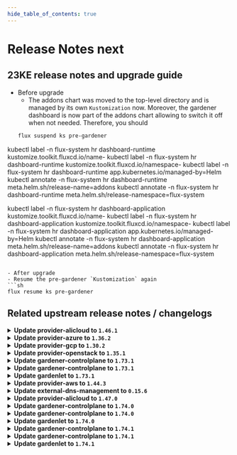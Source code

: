 ```yaml
---
hide_table_of_contents: true
---
```


# Release Notes next

## 23KE release notes and upgrade guide
- Before upgrade
  - The addons chart was moved to the top-level directory and is managed by its own `Kustomization` now. Moreover, the gardener dashboard is now part of the addons chart allowing to switch it off when not needed. Therefore, you should
  ```sh
  flux suspend ks pre-gardener
 kubectl label -n flux-system hr dashboard-runtime kustomize.toolkit.fluxcd.io/name-
 kubectl label -n flux-system hr dashboard-runtime kustomize.toolkit.fluxcd.io/namespace-
 kubectl label -n flux-system hr dashboard-runtime app.kubernetes.io/managed-by=Helm
 kubectl annotate -n flux-system hr dashboard-runtime meta.helm.sh/release-name=addons
 kubectl annotate -n flux-system hr dashboard-runtime meta.helm.sh/release-namespace=flux-system

 kubectl label -n flux-system hr dashboard-application kustomize.toolkit.fluxcd.io/name-
 kubectl label -n flux-system hr dashboard-application kustomize.toolkit.fluxcd.io/namespace-
 kubectl label -n flux-system hr dashboard-application app.kubernetes.io/managed-by=Helm
 kubectl annotate -n flux-system hr dashboard-application meta.helm.sh/release-name=addons
 kubectl annotate -n flux-system hr dashboard-application meta.helm.sh/release-namespace=flux-system
  ```

- After upgrade
  - Resume the pre-gardener `Kustomization` again
  ```sh
  flux resume ks pre-gardener
  ```

## Related upstream release notes / changelogs


<details>
<summary><b>Update provider-alicloud to <code>1.46.1</code></b></summary>

# [machine-controller-manager]
## 🐛 Bug Fixes
* *[USER]* An edge case where outdated DesiredReplicas annotation blocked a rolling update is fixed. ([gardener/machine-controller-manager#822](https://github.com/gardener/machine-controller-manager/pull/822), [@rishabh-11](https://github.com/rishabh-11))
* *[OPERATOR]* An issue causing nil pointer panic on scaleup of the machinedeployment along with trigger of rolling update, is fixed ([gardener/machine-controller-manager#817](https://github.com/gardener/machine-controller-manager/pull/817), [@himanshu-kun](https://github.com/himanshu-kun))
* *[OPERATOR]* Included `UnavailableReplicas` in determining if a machine deployment status update is needed ([gardener/machine-controller-manager#834](https://github.com/gardener/machine-controller-manager/pull/834), [@ialidzhikov](https://github.com/ialidzhikov))

</details>

<details>
<summary><b>Update provider-azure to <code>1.36.2</code></b></summary>

# [machine-controller-manager]
## 🐛 Bug Fixes
* *[OPERATOR]* Included `UnavailableReplicas` in determining if a machine deployment status update is needed ([gardener/machine-controller-manager#834](https://github.com/gardener/machine-controller-manager/pull/834), [@ialidzhikov](https://github.com/ialidzhikov))

</details>

<details>
<summary><b>Update provider-gcp to <code>1.30.2</code></b></summary>

# [gardener-extension-provider-gcp]
## 🏃 Others
* *[OPERATOR]* This extension is now build with golang 1.20.5. ([gardener/gardener-extension-provider-gcp#626](https://github.com/gardener/gardener-extension-provider-gcp/pull/626), [@vpnachev](https://github.com/vpnachev))
# [machine-controller-manager]
## 🐛 Bug Fixes
* *[OPERATOR]* Included `UnavailableReplicas` in determining if a machine deployment status update is needed ([gardener/machine-controller-manager#834](https://github.com/gardener/machine-controller-manager/pull/834), [@ialidzhikov](https://github.com/ialidzhikov))

</details>

<details>
<summary><b>Update provider-openstack to <code>1.35.1</code></b></summary>

# [machine-controller-manager]
## 🐛 Bug Fixes
* *[OPERATOR]* Included `UnavailableReplicas` in determining if a machine deployment status update is needed ([gardener/machine-controller-manager#834](https://github.com/gardener/machine-controller-manager/pull/834), [@ialidzhikov](https://github.com/ialidzhikov))

</details>

<details>
<summary><b>Update gardener-controlplane to <code>1.73.1</code></b></summary>

# [gardener]
## 🐛 Bug Fixes
* *[OPERATOR]* An issue causing deletion of a legacy (wrongly configured) Shoot cluster to be denied because of network ranges overlapping with the default VPN network is now fixed. ([gardener/gardener#8137](https://github.com/gardener/gardener/pull/8137), [@oliver-goetz](https://github.com/oliver-goetz))
* *[OPERATOR]* Missing permissions were added for the Gardenlet service account for `Machine` objects. This fix is relevant if feature gate `MachineControllerManagerDeployment` is enabled in your landscape. ([gardener/gardener#8123](https://github.com/gardener/gardener/pull/8123), [@gardener-ci-robot](https://github.com/gardener-ci-robot))
## 🏃 Others
* *[OPERATOR]* Plutono is now updated to v7.5.22 ([gardener/gardener#8100](https://github.com/gardener/gardener/pull/8100), [@gardener-ci-robot](https://github.com/gardener-ci-robot))
* *[OPERATOR]* Fixed flaky operator behaviour with regards to istio deployment caused by concurrent update of garden object ([gardener/gardener#8105](https://github.com/gardener/gardener/pull/8105), [@gardener-ci-robot](https://github.com/gardener-ci-robot))
* *[OPERATOR]* The `Deploying Shoot namespace in Seed` step was slightly improved. Earlier it failed at some occasions when it tried to read zone information for volumes that have not been created yet. This was a transient error that dissolved in subsequent reconcile runs. ([gardener/gardener#8118](https://github.com/gardener/gardener/pull/8118), [@gardener-ci-robot](https://github.com/gardener-ci-robot))
* *[OPERATOR]* The reconciliation time limit for the controller resource reconciliation, e.g. for `ManagedResource`, has been increased from `1m` to `3m`. ([gardener/gardener#8090](https://github.com/gardener/gardener/pull/8090), [@gardener-ci-robot](https://github.com/gardener-ci-robot))

</details>

<details>
<summary><b>Update gardener-controlplane to <code>1.73.1</code></b></summary>

# [gardener]
## 🐛 Bug Fixes
* *[OPERATOR]* An issue causing deletion of a legacy (wrongly configured) Shoot cluster to be denied because of network ranges overlapping with the default VPN network is now fixed. ([gardener/gardener#8137](https://github.com/gardener/gardener/pull/8137), [@oliver-goetz](https://github.com/oliver-goetz))
* *[OPERATOR]* Missing permissions were added for the Gardenlet service account for `Machine` objects. This fix is relevant if feature gate `MachineControllerManagerDeployment` is enabled in your landscape. ([gardener/gardener#8123](https://github.com/gardener/gardener/pull/8123), [@gardener-ci-robot](https://github.com/gardener-ci-robot))
## 🏃 Others
* *[OPERATOR]* Plutono is now updated to v7.5.22 ([gardener/gardener#8100](https://github.com/gardener/gardener/pull/8100), [@gardener-ci-robot](https://github.com/gardener-ci-robot))
* *[OPERATOR]* Fixed flaky operator behaviour with regards to istio deployment caused by concurrent update of garden object ([gardener/gardener#8105](https://github.com/gardener/gardener/pull/8105), [@gardener-ci-robot](https://github.com/gardener-ci-robot))
* *[OPERATOR]* The `Deploying Shoot namespace in Seed` step was slightly improved. Earlier it failed at some occasions when it tried to read zone information for volumes that have not been created yet. This was a transient error that dissolved in subsequent reconcile runs. ([gardener/gardener#8118](https://github.com/gardener/gardener/pull/8118), [@gardener-ci-robot](https://github.com/gardener-ci-robot))
* *[OPERATOR]* The reconciliation time limit for the controller resource reconciliation, e.g. for `ManagedResource`, has been increased from `1m` to `3m`. ([gardener/gardener#8090](https://github.com/gardener/gardener/pull/8090), [@gardener-ci-robot](https://github.com/gardener-ci-robot))

</details>

<details>
<summary><b>Update gardenlet to <code>1.73.1</code></b></summary>

# [gardener]
## 🐛 Bug Fixes
* *[OPERATOR]* An issue causing deletion of a legacy (wrongly configured) Shoot cluster to be denied because of network ranges overlapping with the default VPN network is now fixed. ([gardener/gardener#8137](https://github.com/gardener/gardener/pull/8137), [@oliver-goetz](https://github.com/oliver-goetz))
* *[OPERATOR]* Missing permissions were added for the Gardenlet service account for `Machine` objects. This fix is relevant if feature gate `MachineControllerManagerDeployment` is enabled in your landscape. ([gardener/gardener#8123](https://github.com/gardener/gardener/pull/8123), [@gardener-ci-robot](https://github.com/gardener-ci-robot))
## 🏃 Others
* *[OPERATOR]* Plutono is now updated to v7.5.22 ([gardener/gardener#8100](https://github.com/gardener/gardener/pull/8100), [@gardener-ci-robot](https://github.com/gardener-ci-robot))
* *[OPERATOR]* Fixed flaky operator behaviour with regards to istio deployment caused by concurrent update of garden object ([gardener/gardener#8105](https://github.com/gardener/gardener/pull/8105), [@gardener-ci-robot](https://github.com/gardener-ci-robot))
* *[OPERATOR]* The `Deploying Shoot namespace in Seed` step was slightly improved. Earlier it failed at some occasions when it tried to read zone information for volumes that have not been created yet. This was a transient error that dissolved in subsequent reconcile runs. ([gardener/gardener#8118](https://github.com/gardener/gardener/pull/8118), [@gardener-ci-robot](https://github.com/gardener-ci-robot))
* *[OPERATOR]* The reconciliation time limit for the controller resource reconciliation, e.g. for `ManagedResource`, has been increased from `1m` to `3m`. ([gardener/gardener#8090](https://github.com/gardener/gardener/pull/8090), [@gardener-ci-robot](https://github.com/gardener-ci-robot))

</details>

<details>
<summary><b>Update provider-aws to <code>1.44.3</code></b></summary>

# [gardener-extension-provider-aws]
## 🏃 Others
* *[OPERATOR]* The following dependency is updated to adopt a fix for https://github.com/gardener/gardener/issues/8058: ([gardener/gardener-extension-provider-aws#777](https://github.com/gardener/gardener-extension-provider-aws/pull/777), [@ialidzhikov](https://github.com/ialidzhikov))
  * github.com/gardener/gardener: v1.71.0 -> v1.71.5
# [machine-controller-manager]
## 🐛 Bug Fixes
* *[OPERATOR]* Included `UnavailableReplicas` in determining if a machine deployment status update is needed ([gardener/machine-controller-manager#834](https://github.com/gardener/machine-controller-manager/pull/834), [@ialidzhikov](https://github.com/ialidzhikov))

</details>

<details>
<summary><b>Update external-dns-management to <code>0.15.6</code></b></summary>

# [external-dns-management]
## 🐛 Bug Fixes
* *[OPERATOR]* Update controller-manager-library dependency to fix panic on api-resources discovery. ([gardener/external-dns-management#310](https://github.com/gardener/external-dns-management/pull/310), [@MartinWeindel](https://github.com/MartinWeindel))

</details>

<details>
<summary><b>Update provider-alicloud to <code>1.47.0</code></b></summary>

# [gardener-extension-provider-alicloud]
## ⚠️ Breaking Changes
* *[OPERATOR]* With https://github.com/gardener/gardener-extension-provider-alicloud/pull/310 provider-alicloud migrated the volumesnapshot CRDs to a new dedicated ManagedResources. provider-alicloud does now remove the ignored CRDs. ([gardener/gardener-extension-provider-alicloud#606](https://github.com/gardener/gardener-extension-provider-alicloud/pull/606), [@ialidzhikov](https://github.com/ialidzhikov))
  * Before updating to this version of provider-alicloud, make sure that the migration of the volumesnapshot CRDs from the `extension-controlplane-shoot` to the `extension-controlplane-shoot-crds`  ManagedResource completed. If the migration did not complete yet, GRM will interpret the removal of the CRDs as deletion and will delete the CRDs.
* *[OPERATOR]* The `.kubeAPIServer` field in the component config has been removed since it's no longer needed anywhere. ([gardener/gardener-extension-provider-alicloud#619](https://github.com/gardener/gardener-extension-provider-alicloud/pull/619), [@rfranzke](https://github.com/rfranzke))
## ✨ New Features
* *[USER]* The provider-alicloud extension does now support shoot clusters with Kubernetes version 1.27. You should consider the [Kubernetes release notes](https://github.com/kubernetes/kubernetes/blob/master/CHANGELOG/CHANGELOG-1.27.md) before upgrading to 1.27. ([gardener/gardener-extension-provider-alicloud#609](https://github.com/gardener/gardener-extension-provider-alicloud/pull/609), [@ary1992](https://github.com/ary1992))
* *[DEVELOPER]* This extension is now compatible with the `MachineControllerManagerDeployment` feature gate of `gardenlet`. ([gardener/gardener-extension-provider-alicloud#617](https://github.com/gardener/gardener-extension-provider-alicloud/pull/617), [@rfranzke](https://github.com/rfranzke))
* *[DEVELOPER]* This extension now uses the simplified `NetworkPolicy` approach for allowing traffic to its webhook server from `kube-apiserver`s of shoot clusters. ([gardener/gardener-extension-provider-alicloud#618](https://github.com/gardener/gardener-extension-provider-alicloud/pull/618), [@rfranzke](https://github.com/rfranzke))
## 🏃 Others
* *[OPERATOR]* Old and obsolete logging configurations are removed. ([gardener/gardener-extension-provider-alicloud#610](https://github.com/gardener/gardener-extension-provider-alicloud/pull/610), [@vlvasilev](https://github.com/vlvasilev))
* *[OPERATOR]* The following images are updated: ([gardener/gardener-extension-provider-alicloud#616](https://github.com/gardener/gardener-extension-provider-alicloud/pull/616), [@ialidzhikov](https://github.com/ialidzhikov))
  * k8s.gcr.io/sig-storage/csi-provisioner:v3.3.0 -> registry.k8s.io/sig-storage/csi-provisioner:v3.3.0
  * k8s.gcr.io/sig-storage/csi-snapshotter:v6.1.0 -> registry.k8s.io/sig-storage/csi-snapshotter:v6.1.0
  * k8s.gcr.io/sig-storage/snapshot-validation-webhook:v6.1.0 -> registry.k8s.io/sig-storage/snapshot-validation-webhook:v6.1.0
  * k8s.gcr.io/sig-storage/snapshot-controller:v6.1.0 -> registry.k8s.io/sig-storage/snapshot-controller:v6.1.0
* *[DEVELOPER]* All code related to the removed `APIServerSNI` feature gate of `gardenlet` has been removed from this extension. ([gardener/gardener-extension-provider-alicloud#619](https://github.com/gardener/gardener-extension-provider-alicloud/pull/619), [@rfranzke](https://github.com/rfranzke))
* *[DEPENDENCY]* The following dependency is updated: ([gardener/gardener-extension-provider-alicloud#604](https://github.com/gardener/gardener-extension-provider-alicloud/pull/604), [@ary1992](https://github.com/ary1992))
  * github.com/gardener/gardener: v1.70.2 -> v1.71.2
* *[DEPENDENCY]* The following dependencies were updated: ([gardener/gardener-extension-provider-alicloud#612](https://github.com/gardener/gardener-extension-provider-alicloud/pull/612), [@dimityrmirchev](https://github.com/dimityrmirchev))
  * registry.k8s.io/sig-storage/csi-provisioner v3.2.1 -> v3.2.2
# [machine-controller-manager]
## 🐛 Bug Fixes
* *[USER]* An edge case where all the machineSets were scaled down to zero has been dealt with. ([gardener/machine-controller-manager#804](https://github.com/gardener/machine-controller-manager/pull/804), [@himanshu-kun](https://github.com/himanshu-kun))
* *[USER]* An edge case where outdated DesiredReplicas annotation blocked a rolling update is fixed. ([gardener/machine-controller-manager#822](https://github.com/gardener/machine-controller-manager/pull/822), [@rishabh-11](https://github.com/rishabh-11))
* *[OPERATOR]* An issue causing nil pointer panic on scaleup of the machinedeployment along with trigger of rolling update, is fixed ([gardener/machine-controller-manager#817](https://github.com/gardener/machine-controller-manager/pull/817), [@himanshu-kun](https://github.com/himanshu-kun))
* *[OPERATOR]* Included `UnavailableReplicas` in determining if a machine deployment status update is needed ([gardener/machine-controller-manager#834](https://github.com/gardener/machine-controller-manager/pull/834), [@ialidzhikov](https://github.com/ialidzhikov))
# [machine-controller-manager-provider-alicloud]
## ⚠️ Breaking Changes
* *[OPERATOR]* Support for migration of machineClass is dropped by the mcm-provider ([gardener/machine-controller-manager-provider-alicloud#51](https://github.com/gardener/machine-controller-manager-provider-alicloud/pull/51), [@himanshu-kun](https://github.com/himanshu-kun))
## 🏃 Others
* *[USER]* Updated golang version to 1.20.4 ([gardener/machine-controller-manager-provider-alicloud#54](https://github.com/gardener/machine-controller-manager-provider-alicloud/pull/54), [@rishabh-11](https://github.com/rishabh-11))
* *[DEPENDENCY]* upgraded dependency: ([gardener/machine-controller-manager-provider-alicloud#51](https://github.com/gardener/machine-controller-manager-provider-alicloud/pull/51), [@himanshu-kun](https://github.com/himanshu-kun))
  * github.com/gardener/machine-controller-manager -> v0.49.1
# [terraformer]
## 🏃 Others
* *[OPERATOR]* Terrafomer base image has been updated from `alpine:3.17.2` to `alpine:3.18.0` ([gardener/terraformer#137](https://github.com/gardener/terraformer/pull/137), [@MartinWeindel](https://github.com/MartinWeindel))
* *[OPERATOR]* Builder base image has been updated from `golang:1.19.6` to `golang:1.20.4` ([gardener/terraformer#137](https://github.com/gardener/terraformer/pull/137), [@MartinWeindel](https://github.com/MartinWeindel))
* *[OPERATOR]* Gardener dependency has been updated from `v1.59.1` to `v1.71.2` ([gardener/terraformer#137](https://github.com/gardener/terraformer/pull/137), [@MartinWeindel](https://github.com/MartinWeindel))

## Docker Images
gardener-extension-provider-alicloud: `eu.gcr.io/gardener-project/gardener/extensions/provider-alicloud:v1.47.0`
gardener-extension-admission-alicloud: `eu.gcr.io/gardener-project/gardener/extensions/admission-alicloud:v1.47.0`

</details>

<details>
<summary><b>Update gardener-controlplane to <code>1.74.0</code></b></summary>

# [gardener]
## ⚠️ Breaking Changes
* *[USER]* Annotation `alpha.featuregates.shoot.gardener.cloud/node-local-dns` is deprecated and will be removed in future releases. Use field `.spec.systemComponents.nodeLocalDNS.enabled` in `Shoot` instead. Switching on node-local-dns via shoot specification will roll the nodes even if node-local-dns was enabled beforehand via annotation. ([gardener/gardener#8067](https://github.com/gardener/gardener/pull/8067), [@acumino](https://github.com/acumino))
* *[USER]* Annotation `alpha.featuregates.shoot.gardener.cloud/node-local-dns-force-tcp-to-{cluster-dns, upstream-dns}` is deprecated and will be removed in future releases. Use field `.spec.systemComponents.{nodeLocalDNSforceTCPToClusterDNS, nodeLocalDNSforceTCPToUpstreamDNS}` in `Shoot` instead. ([gardener/gardener#8067](https://github.com/gardener/gardener/pull/8067), [@acumino](https://github.com/acumino))
* *[OPERATOR]* The Seed's `.spec.settings.ownerChecks` field is now no-op - the `gardener-apiserver` no longer defaults this field and no longer validates it. The field will be set always to `nil` on CREATE/UPDATE request. ([gardener/gardener#7951](https://github.com/gardener/gardener/pull/7951), [@dimitar-kostadinov](https://github.com/dimitar-kostadinov))
  * Gardener landscape operators specifying this field should no longer specify it. The field will be removed in a future version of Gardener.
* *[OPERATOR]* The GA-ed feature gates `HAControlPlanes` and `FullNetworkPoliciesInRuntimeCluster` have been removed. ([gardener/gardener#8083](https://github.com/gardener/gardener/pull/8083), [@rfranzke](https://github.com/rfranzke))
* *[OPERATOR]* ⚠️ Gardener does no longer support garden, seed, or shoot clusters with Kubernetes versions < 1.22. Make sure to upgrade all existing clusters before upgrading to this Gardener version. ([gardener/gardener#8087](https://github.com/gardener/gardener/pull/8087), [@shafeeqes](https://github.com/shafeeqes))
* *[OPERATOR]* The `shootstate-extensions` and `shootstate-secret` controllers have been dropped. The `gardenlet`'s component config file should be updated to no longer specify related configuration (`.controllers.{shootSecret,shootStateSync}`). ([gardener/gardener#8136](https://github.com/gardener/gardener/pull/8136), [@rfranzke](https://github.com/rfranzke))
* *[OPERATOR]* `gardener.cloud/operation` annotation was introduced to `seeds`. This includes a verification of its value. Please check your `seeds` for this annotation and remove it if necessary prior to the update. ([gardener/gardener#8152](https://github.com/gardener/gardener/pull/8152), [@timebertt](https://github.com/timebertt))
* *[OPERATOR]* A new field `.spec.virtualCluster.dns.domains` was added to the `Garden` API. This field allows to expose the `kube-apiserver` of the virtual cluster via multiple domains. Earlier, the API only accepted one domain name via `.spec.virtualCluster.dns.domain`. ([gardener/gardener#8173](https://github.com/gardener/gardener/pull/8173), [@gardener-ci-robot](https://github.com/gardener-ci-robot))
  * ⚠️ With this change `.spec.virtualCluster.dns.domain` is deprecated and will be removed in the next release. Please update your `Garden` resource to the new `.spec.virtualCluster.dns.domains` field by removing the existing domain configuration from `dns.domain` and add it as the first entry of `dns.domains`.
* *[DEVELOPER]* The deprecated local development setups have been removed. From now on, only the `kind`-based setups are supported. Please refer to [this guide](https://github.com/gardener/gardener/blob/master/docs/development/local_setup.md) for all information. ([gardener/gardener#8075](https://github.com/gardener/gardener/pull/8075), [@oliver-goetz](https://github.com/oliver-goetz))
* *[DEVELOPER]* The deprecated `allow-to-seed-apiserver` `NetworkPolicy` is no longer available in garden or seed clusters. Use `allow-to-runtime-apiserver` instead. ([gardener/gardener#8083](https://github.com/gardener/gardener/pull/8083), [@rfranzke](https://github.com/rfranzke))
## ✨ New Features
* *[USER]* The `VerticalPodAutoscaler` resources for `kube-proxy`s is no longer recreated when the Kubernetes patch version of the `Shoot` or the respective worker pools is updated. This ensures updated `kube-proxy`s keep the same CPU/memory resource requirements as before the patch version update. In order to put this change into effect, all existing `VerticalPodAutoscaler`s for `kube-proxy`s are getting recreated. ([gardener/gardener#8071](https://github.com/gardener/gardener/pull/8071), [@rfranzke](https://github.com/rfranzke))
* *[USER]* Shoot addon `nginx-ingress-controller` image is updated to `v1.8.0` for Kubernetes `v1.24+` clusters, to `v1.6.4` for Kubernetes `v1.23` clusters, and to `v1.4.0` for Kubernetes `v1.22` clusters. ([gardener/gardener#8096](https://github.com/gardener/gardener/pull/8096), [@shafeeqes](https://github.com/shafeeqes))
* *[OPERATOR]* Gardener uses an `InternalSecret` per Shoot for syncing the client CA to the project namespace in the garden cluster (named `<shoot-name>.ca-client`). The `shoots/adminkubeconfig` subresource signs short-lived client certificates by retrieving the CA from the `InternalSecret`. ([gardener/gardener#8088](https://github.com/gardener/gardener/pull/8088), [@timebertt](https://github.com/timebertt))
* *[OPERATOR]* A new controller in `gardenlet` for periodically backing up the `ShootState` for `Shoot`s has been introduced. This controller is only activated when `gardenlet` is responsible for an unmanaged `Seed` (i.e., one not backed by a `ManagedSeed` object). By default, backups are taken roughly each `6h`. ([gardener/gardener#8112](https://github.com/gardener/gardener/pull/8112), [@rfranzke](https://github.com/rfranzke))
* *[OPERATOR]* If `gardenlet` is responsible for a managed `Seed`, it will delete all `ShootState` resources for its `Shoot`s that are not currently in migration. See also [GEP-22](https://github.com/gardener/gardener/blob/master/docs/proposals/22-improved-usage-of-shootstate-api.md) for further details about the motivation. ([gardener/gardener#8144](https://github.com/gardener/gardener/pull/8144), [@rfranzke](https://github.com/rfranzke))
## 🐛 Bug Fixes
* *[USER]* A regression was fixed that prevented deletions for shoot clusters which were created with a wrong configuration (e.g. with an unavailable domain name). ([gardener/gardener#8122](https://github.com/gardener/gardener/pull/8122), [@timuthy](https://github.com/timuthy))
* *[OPERATOR]* Missing permissions were added for the Gardenlet service account for `Machine` objects. This fix is relevant if feature gate `MachineControllerManagerDeployment` is enabled in your landscape. ([gardener/gardener#8121](https://github.com/gardener/gardener/pull/8121), [@timuthy](https://github.com/timuthy))
* *[OPERATOR]* An issue causing deletion of a legacy (wrongly configured) Shoot cluster to be denied because of network ranges overlapping with the default VPN network is now fixed. ([gardener/gardener#8129](https://github.com/gardener/gardener/pull/8129), [@ialidzhikov](https://github.com/ialidzhikov))
* *[OPERATOR]* `gardener-resource-manager`'s `system-components-config` webhook no longer adds the toleration for the `ToBeDeletedByClusterAutoscaler` taint to system components in shoot clusters. The `ToBeDeletedByClusterAutoscaler` taint is maintained by the `cluster-autoscaler`. This was breaking `cluster-autoscaler`'s drain mechanism when scaling down an under-utilized node. It was causing just evicted system components from to be deleted node to be scheduled again on the to be deleted node. ([gardener/gardener#8172](https://github.com/gardener/gardener/pull/8172), [@gardener-ci-robot](https://github.com/gardener-ci-robot))
* *[OPERATOR]* A bug has been fixed for Istio-Ingress Gateways for seeds that use `ExposureClassHandler`s. Earlier, annotations in `seed.spec.settings.loadBalancerServices` caused an override of the ones specified in `gardenletConfiguration.exposureClassHandler[].loadBalancerService` for zonal Istios. Now, annotations in `gardenletConfiguration.exposureClassHandler[].loadBalancerService` are given priority, like it was already the case of the global Istio. ([gardener/gardener#8178](https://github.com/gardener/gardener/pull/8178), [@gardener-ci-robot](https://github.com/gardener-ci-robot))
* *[DEVELOPER]* On deletion, the generic `ControlPlane` actuator will now redeploy the cloud config chart to allow provider extensions update the content with the most up-to-date information. ([gardener/gardener#8106](https://github.com/gardener/gardener/pull/8106), [@kon-angelo](https://github.com/kon-angelo))
## 🏃 Others
* *[OPERATOR]* Plutono is now updated to v7.5.22 ([gardener/gardener#8081](https://github.com/gardener/gardener/pull/8081), [@nickytd](https://github.com/nickytd))
* *[OPERATOR]* The reconciliation time limit for the controller resource reconciliation, e.g. for `ManagedResource`, has been increased from `1m` to `3m`. ([gardener/gardener#8085](https://github.com/gardener/gardener/pull/8085), [@ScheererJ](https://github.com/ScheererJ))
* *[OPERATOR]* Fixed flaky operator behaviour with regards to istio deployment caused by concurrent update of garden object ([gardener/gardener#8103](https://github.com/gardener/gardener/pull/8103), [@ScheererJ](https://github.com/ScheererJ))
* *[OPERATOR]* Vali is now updated to version v2.2.6 ([gardener/gardener#8111](https://github.com/gardener/gardener/pull/8111), [@nickytd](https://github.com/nickytd))
* *[OPERATOR]* The `Deploying Shoot namespace in Seed` step was slightly improved. Earlier it failed at some occasions when it tried to read zone information for volumes that have not been created yet. This was a transient error that dissolved in subsequent reconcile runs. ([gardener/gardener#8115](https://github.com/gardener/gardener/pull/8115), [@timuthy](https://github.com/timuthy))
* *[OPERATOR]* All components in the gardener logging stack are now updated to the following respective versions. Fluent-bit to 2.1.4, Fluent-operator to 2.3.0 and logging to 0.55.3 ([gardener/gardener#8133](https://github.com/gardener/gardener/pull/8133), [@nickytd](https://github.com/nickytd))
* *[OPERATOR]* Decouple progess update of gardener operator from task flow logic and thereby prevent concurrency bugs. ([gardener/gardener#8145](https://github.com/gardener/gardener/pull/8145), [@ScheererJ](https://github.com/ScheererJ))
* *[OPERATOR]* Adapt vpa-updater QPS limits such that it doesn't get throttled on large clusters ([gardener/gardener#8174](https://github.com/gardener/gardener/pull/8174), [@gardener-ci-robot](https://github.com/gardener-ci-robot))
* *[OPERATOR]* The kind cluster used in local setup does now use the new way in containerd to configure registry mirrors. ([gardener/gardener#8047](https://github.com/gardener/gardener/pull/8047), [@ialidzhikov](https://github.com/ialidzhikov))
* *[DEVELOPER]* `extensions.gardener.cloud/v1alpha1.ControlPlane` is now deployed after `kube-apiserver` in the Shoot reconciliation flow. ([gardener/gardener#8182](https://github.com/gardener/gardener/pull/8182), [@gardener-ci-robot](https://github.com/gardener-ci-robot))
# [etcd-druid]
## 🏃 Others
* *[OPERATOR]* Bumped up the custom image version to v3.4.13-bootstrap-11 ([gardener/etcd-druid#624](https://github.com/gardener/etcd-druid/pull/624), [@abdasgupta](https://github.com/abdasgupta))
* *[OPERATOR]* Druid now exposes metrics related to snapshot compaction, on default port 8080. Please expose the desired metrics port via the etcd-druid service to allow metrics to be scraped by a Prometheus instance. ([gardener/etcd-druid#625](https://github.com/gardener/etcd-druid/pull/625), [@abdasgupta](https://github.com/abdasgupta))
# [logging]
## 🏃 Others
* *[OPERATOR]* The logging e2e event logger test is now adapted to vali logging stack. ([gardener/logging#199](https://github.com/gardener/logging/pull/199), [@nickytd](https://github.com/nickytd))
* *[OPERATOR]* Now git revision and commit ids are properly propagated through build variables. These are showed in the fluent-bit plugin logs during start. ([gardener/logging#200](https://github.com/gardener/logging/pull/200), [@nickytd](https://github.com/nickytd))
* *[OPERATOR]* Base image on `telegraf` and `tune2fs` is upgraded from 3.17.2 to 3.18.0 ([gardener/logging#201](https://github.com/gardener/logging/pull/201), [@nickytd](https://github.com/nickytd))
* *[OPERATOR]* Gardener-based e2e test for the event-logger. ([gardener/logging#191](https://github.com/gardener/logging/pull/191), [@vlvasilev](https://github.com/vlvasilev))
* *[DEVELOPER]* Introduces a skaffold local development pipeline to fluent-bit-vali-plugin ([gardener/logging#202](https://github.com/gardener/logging/pull/202), [@nickytd](https://github.com/nickytd))
* *[DEVELOPER]* The project vendors the latest released gardener version - v1.73.0 ([gardener/logging#204](https://github.com/gardener/logging/pull/204), [@nickytd](https://github.com/nickytd))
* *[DEVELOPER]* The `fluent-bit-vali-plugin` now supports fluent-bit v2.1.0 and above. ([gardener/logging#205](https://github.com/gardener/logging/pull/205), [@nickytd](https://github.com/nickytd))
# [machine-controller-manager]
## 🐛 Bug Fixes
* *[OPERATOR]* Included `UnavailableReplicas` in determining if a machine deployment status update is needed ([gardener/machine-controller-manager#834](https://github.com/gardener/machine-controller-manager/pull/834), [@ialidzhikov](https://github.com/ialidzhikov))

</details>

<details>
<summary><b>Update gardener-controlplane to <code>1.74.0</code></b></summary>

# [gardener]
## ⚠️ Breaking Changes
* *[USER]* Annotation `alpha.featuregates.shoot.gardener.cloud/node-local-dns` is deprecated and will be removed in future releases. Use field `.spec.systemComponents.nodeLocalDNS.enabled` in `Shoot` instead. Switching on node-local-dns via shoot specification will roll the nodes even if node-local-dns was enabled beforehand via annotation. ([gardener/gardener#8067](https://github.com/gardener/gardener/pull/8067), [@acumino](https://github.com/acumino))
* *[USER]* Annotation `alpha.featuregates.shoot.gardener.cloud/node-local-dns-force-tcp-to-{cluster-dns, upstream-dns}` is deprecated and will be removed in future releases. Use field `.spec.systemComponents.{nodeLocalDNSforceTCPToClusterDNS, nodeLocalDNSforceTCPToUpstreamDNS}` in `Shoot` instead. ([gardener/gardener#8067](https://github.com/gardener/gardener/pull/8067), [@acumino](https://github.com/acumino))
* *[OPERATOR]* The Seed's `.spec.settings.ownerChecks` field is now no-op - the `gardener-apiserver` no longer defaults this field and no longer validates it. The field will be set always to `nil` on CREATE/UPDATE request. ([gardener/gardener#7951](https://github.com/gardener/gardener/pull/7951), [@dimitar-kostadinov](https://github.com/dimitar-kostadinov))
  * Gardener landscape operators specifying this field should no longer specify it. The field will be removed in a future version of Gardener.
* *[OPERATOR]* The GA-ed feature gates `HAControlPlanes` and `FullNetworkPoliciesInRuntimeCluster` have been removed. ([gardener/gardener#8083](https://github.com/gardener/gardener/pull/8083), [@rfranzke](https://github.com/rfranzke))
* *[OPERATOR]* ⚠️ Gardener does no longer support garden, seed, or shoot clusters with Kubernetes versions < 1.22. Make sure to upgrade all existing clusters before upgrading to this Gardener version. ([gardener/gardener#8087](https://github.com/gardener/gardener/pull/8087), [@shafeeqes](https://github.com/shafeeqes))
* *[OPERATOR]* The `shootstate-extensions` and `shootstate-secret` controllers have been dropped. The `gardenlet`'s component config file should be updated to no longer specify related configuration (`.controllers.{shootSecret,shootStateSync}`). ([gardener/gardener#8136](https://github.com/gardener/gardener/pull/8136), [@rfranzke](https://github.com/rfranzke))
* *[OPERATOR]* `gardener.cloud/operation` annotation was introduced to `seeds`. This includes a verification of its value. Please check your `seeds` for this annotation and remove it if necessary prior to the update. ([gardener/gardener#8152](https://github.com/gardener/gardener/pull/8152), [@timebertt](https://github.com/timebertt))
* *[OPERATOR]* A new field `.spec.virtualCluster.dns.domains` was added to the `Garden` API. This field allows to expose the `kube-apiserver` of the virtual cluster via multiple domains. Earlier, the API only accepted one domain name via `.spec.virtualCluster.dns.domain`. ([gardener/gardener#8173](https://github.com/gardener/gardener/pull/8173), [@gardener-ci-robot](https://github.com/gardener-ci-robot))
  * ⚠️ With this change `.spec.virtualCluster.dns.domain` is deprecated and will be removed in the next release. Please update your `Garden` resource to the new `.spec.virtualCluster.dns.domains` field by removing the existing domain configuration from `dns.domain` and add it as the first entry of `dns.domains`.
* *[DEVELOPER]* The deprecated local development setups have been removed. From now on, only the `kind`-based setups are supported. Please refer to [this guide](https://github.com/gardener/gardener/blob/master/docs/development/local_setup.md) for all information. ([gardener/gardener#8075](https://github.com/gardener/gardener/pull/8075), [@oliver-goetz](https://github.com/oliver-goetz))
* *[DEVELOPER]* The deprecated `allow-to-seed-apiserver` `NetworkPolicy` is no longer available in garden or seed clusters. Use `allow-to-runtime-apiserver` instead. ([gardener/gardener#8083](https://github.com/gardener/gardener/pull/8083), [@rfranzke](https://github.com/rfranzke))
## ✨ New Features
* *[USER]* The `VerticalPodAutoscaler` resources for `kube-proxy`s is no longer recreated when the Kubernetes patch version of the `Shoot` or the respective worker pools is updated. This ensures updated `kube-proxy`s keep the same CPU/memory resource requirements as before the patch version update. In order to put this change into effect, all existing `VerticalPodAutoscaler`s for `kube-proxy`s are getting recreated. ([gardener/gardener#8071](https://github.com/gardener/gardener/pull/8071), [@rfranzke](https://github.com/rfranzke))
* *[USER]* Shoot addon `nginx-ingress-controller` image is updated to `v1.8.0` for Kubernetes `v1.24+` clusters, to `v1.6.4` for Kubernetes `v1.23` clusters, and to `v1.4.0` for Kubernetes `v1.22` clusters. ([gardener/gardener#8096](https://github.com/gardener/gardener/pull/8096), [@shafeeqes](https://github.com/shafeeqes))
* *[OPERATOR]* Gardener uses an `InternalSecret` per Shoot for syncing the client CA to the project namespace in the garden cluster (named `<shoot-name>.ca-client`). The `shoots/adminkubeconfig` subresource signs short-lived client certificates by retrieving the CA from the `InternalSecret`. ([gardener/gardener#8088](https://github.com/gardener/gardener/pull/8088), [@timebertt](https://github.com/timebertt))
* *[OPERATOR]* A new controller in `gardenlet` for periodically backing up the `ShootState` for `Shoot`s has been introduced. This controller is only activated when `gardenlet` is responsible for an unmanaged `Seed` (i.e., one not backed by a `ManagedSeed` object). By default, backups are taken roughly each `6h`. ([gardener/gardener#8112](https://github.com/gardener/gardener/pull/8112), [@rfranzke](https://github.com/rfranzke))
* *[OPERATOR]* If `gardenlet` is responsible for a managed `Seed`, it will delete all `ShootState` resources for its `Shoot`s that are not currently in migration. See also [GEP-22](https://github.com/gardener/gardener/blob/master/docs/proposals/22-improved-usage-of-shootstate-api.md) for further details about the motivation. ([gardener/gardener#8144](https://github.com/gardener/gardener/pull/8144), [@rfranzke](https://github.com/rfranzke))
## 🐛 Bug Fixes
* *[USER]* A regression was fixed that prevented deletions for shoot clusters which were created with a wrong configuration (e.g. with an unavailable domain name). ([gardener/gardener#8122](https://github.com/gardener/gardener/pull/8122), [@timuthy](https://github.com/timuthy))
* *[OPERATOR]* Missing permissions were added for the Gardenlet service account for `Machine` objects. This fix is relevant if feature gate `MachineControllerManagerDeployment` is enabled in your landscape. ([gardener/gardener#8121](https://github.com/gardener/gardener/pull/8121), [@timuthy](https://github.com/timuthy))
* *[OPERATOR]* An issue causing deletion of a legacy (wrongly configured) Shoot cluster to be denied because of network ranges overlapping with the default VPN network is now fixed. ([gardener/gardener#8129](https://github.com/gardener/gardener/pull/8129), [@ialidzhikov](https://github.com/ialidzhikov))
* *[OPERATOR]* `gardener-resource-manager`'s `system-components-config` webhook no longer adds the toleration for the `ToBeDeletedByClusterAutoscaler` taint to system components in shoot clusters. The `ToBeDeletedByClusterAutoscaler` taint is maintained by the `cluster-autoscaler`. This was breaking `cluster-autoscaler`'s drain mechanism when scaling down an under-utilized node. It was causing just evicted system components from to be deleted node to be scheduled again on the to be deleted node. ([gardener/gardener#8172](https://github.com/gardener/gardener/pull/8172), [@gardener-ci-robot](https://github.com/gardener-ci-robot))
* *[OPERATOR]* A bug has been fixed for Istio-Ingress Gateways for seeds that use `ExposureClassHandler`s. Earlier, annotations in `seed.spec.settings.loadBalancerServices` caused an override of the ones specified in `gardenletConfiguration.exposureClassHandler[].loadBalancerService` for zonal Istios. Now, annotations in `gardenletConfiguration.exposureClassHandler[].loadBalancerService` are given priority, like it was already the case of the global Istio. ([gardener/gardener#8178](https://github.com/gardener/gardener/pull/8178), [@gardener-ci-robot](https://github.com/gardener-ci-robot))
* *[DEVELOPER]* On deletion, the generic `ControlPlane` actuator will now redeploy the cloud config chart to allow provider extensions update the content with the most up-to-date information. ([gardener/gardener#8106](https://github.com/gardener/gardener/pull/8106), [@kon-angelo](https://github.com/kon-angelo))
## 🏃 Others
* *[OPERATOR]* Plutono is now updated to v7.5.22 ([gardener/gardener#8081](https://github.com/gardener/gardener/pull/8081), [@nickytd](https://github.com/nickytd))
* *[OPERATOR]* The reconciliation time limit for the controller resource reconciliation, e.g. for `ManagedResource`, has been increased from `1m` to `3m`. ([gardener/gardener#8085](https://github.com/gardener/gardener/pull/8085), [@ScheererJ](https://github.com/ScheererJ))
* *[OPERATOR]* Fixed flaky operator behaviour with regards to istio deployment caused by concurrent update of garden object ([gardener/gardener#8103](https://github.com/gardener/gardener/pull/8103), [@ScheererJ](https://github.com/ScheererJ))
* *[OPERATOR]* Vali is now updated to version v2.2.6 ([gardener/gardener#8111](https://github.com/gardener/gardener/pull/8111), [@nickytd](https://github.com/nickytd))
* *[OPERATOR]* The `Deploying Shoot namespace in Seed` step was slightly improved. Earlier it failed at some occasions when it tried to read zone information for volumes that have not been created yet. This was a transient error that dissolved in subsequent reconcile runs. ([gardener/gardener#8115](https://github.com/gardener/gardener/pull/8115), [@timuthy](https://github.com/timuthy))
* *[OPERATOR]* All components in the gardener logging stack are now updated to the following respective versions. Fluent-bit to 2.1.4, Fluent-operator to 2.3.0 and logging to 0.55.3 ([gardener/gardener#8133](https://github.com/gardener/gardener/pull/8133), [@nickytd](https://github.com/nickytd))
* *[OPERATOR]* Decouple progess update of gardener operator from task flow logic and thereby prevent concurrency bugs. ([gardener/gardener#8145](https://github.com/gardener/gardener/pull/8145), [@ScheererJ](https://github.com/ScheererJ))
* *[OPERATOR]* Adapt vpa-updater QPS limits such that it doesn't get throttled on large clusters ([gardener/gardener#8174](https://github.com/gardener/gardener/pull/8174), [@gardener-ci-robot](https://github.com/gardener-ci-robot))
* *[OPERATOR]* The kind cluster used in local setup does now use the new way in containerd to configure registry mirrors. ([gardener/gardener#8047](https://github.com/gardener/gardener/pull/8047), [@ialidzhikov](https://github.com/ialidzhikov))
* *[DEVELOPER]* `extensions.gardener.cloud/v1alpha1.ControlPlane` is now deployed after `kube-apiserver` in the Shoot reconciliation flow. ([gardener/gardener#8182](https://github.com/gardener/gardener/pull/8182), [@gardener-ci-robot](https://github.com/gardener-ci-robot))
# [etcd-druid]
## 🏃 Others
* *[OPERATOR]* Bumped up the custom image version to v3.4.13-bootstrap-11 ([gardener/etcd-druid#624](https://github.com/gardener/etcd-druid/pull/624), [@abdasgupta](https://github.com/abdasgupta))
* *[OPERATOR]* Druid now exposes metrics related to snapshot compaction, on default port 8080. Please expose the desired metrics port via the etcd-druid service to allow metrics to be scraped by a Prometheus instance. ([gardener/etcd-druid#625](https://github.com/gardener/etcd-druid/pull/625), [@abdasgupta](https://github.com/abdasgupta))
# [logging]
## 🏃 Others
* *[OPERATOR]* The logging e2e event logger test is now adapted to vali logging stack. ([gardener/logging#199](https://github.com/gardener/logging/pull/199), [@nickytd](https://github.com/nickytd))
* *[OPERATOR]* Now git revision and commit ids are properly propagated through build variables. These are showed in the fluent-bit plugin logs during start. ([gardener/logging#200](https://github.com/gardener/logging/pull/200), [@nickytd](https://github.com/nickytd))
* *[OPERATOR]* Base image on `telegraf` and `tune2fs` is upgraded from 3.17.2 to 3.18.0 ([gardener/logging#201](https://github.com/gardener/logging/pull/201), [@nickytd](https://github.com/nickytd))
* *[OPERATOR]* Gardener-based e2e test for the event-logger. ([gardener/logging#191](https://github.com/gardener/logging/pull/191), [@vlvasilev](https://github.com/vlvasilev))
* *[DEVELOPER]* Introduces a skaffold local development pipeline to fluent-bit-vali-plugin ([gardener/logging#202](https://github.com/gardener/logging/pull/202), [@nickytd](https://github.com/nickytd))
* *[DEVELOPER]* The project vendors the latest released gardener version - v1.73.0 ([gardener/logging#204](https://github.com/gardener/logging/pull/204), [@nickytd](https://github.com/nickytd))
* *[DEVELOPER]* The `fluent-bit-vali-plugin` now supports fluent-bit v2.1.0 and above. ([gardener/logging#205](https://github.com/gardener/logging/pull/205), [@nickytd](https://github.com/nickytd))
# [machine-controller-manager]
## 🐛 Bug Fixes
* *[OPERATOR]* Included `UnavailableReplicas` in determining if a machine deployment status update is needed ([gardener/machine-controller-manager#834](https://github.com/gardener/machine-controller-manager/pull/834), [@ialidzhikov](https://github.com/ialidzhikov))

</details>

<details>
<summary><b>Update gardenlet to <code>1.74.0</code></b></summary>

# [gardener]
## ⚠️ Breaking Changes
* *[USER]* Annotation `alpha.featuregates.shoot.gardener.cloud/node-local-dns` is deprecated and will be removed in future releases. Use field `.spec.systemComponents.nodeLocalDNS.enabled` in `Shoot` instead. Switching on node-local-dns via shoot specification will roll the nodes even if node-local-dns was enabled beforehand via annotation. ([gardener/gardener#8067](https://github.com/gardener/gardener/pull/8067), [@acumino](https://github.com/acumino))
* *[USER]* Annotation `alpha.featuregates.shoot.gardener.cloud/node-local-dns-force-tcp-to-{cluster-dns, upstream-dns}` is deprecated and will be removed in future releases. Use field `.spec.systemComponents.{nodeLocalDNSforceTCPToClusterDNS, nodeLocalDNSforceTCPToUpstreamDNS}` in `Shoot` instead. ([gardener/gardener#8067](https://github.com/gardener/gardener/pull/8067), [@acumino](https://github.com/acumino))
* *[OPERATOR]* The Seed's `.spec.settings.ownerChecks` field is now no-op - the `gardener-apiserver` no longer defaults this field and no longer validates it. The field will be set always to `nil` on CREATE/UPDATE request. ([gardener/gardener#7951](https://github.com/gardener/gardener/pull/7951), [@dimitar-kostadinov](https://github.com/dimitar-kostadinov))
  * Gardener landscape operators specifying this field should no longer specify it. The field will be removed in a future version of Gardener.
* *[OPERATOR]* The GA-ed feature gates `HAControlPlanes` and `FullNetworkPoliciesInRuntimeCluster` have been removed. ([gardener/gardener#8083](https://github.com/gardener/gardener/pull/8083), [@rfranzke](https://github.com/rfranzke))
* *[OPERATOR]* ⚠️ Gardener does no longer support garden, seed, or shoot clusters with Kubernetes versions < 1.22. Make sure to upgrade all existing clusters before upgrading to this Gardener version. ([gardener/gardener#8087](https://github.com/gardener/gardener/pull/8087), [@shafeeqes](https://github.com/shafeeqes))
* *[OPERATOR]* The `shootstate-extensions` and `shootstate-secret` controllers have been dropped. The `gardenlet`'s component config file should be updated to no longer specify related configuration (`.controllers.{shootSecret,shootStateSync}`). ([gardener/gardener#8136](https://github.com/gardener/gardener/pull/8136), [@rfranzke](https://github.com/rfranzke))
* *[OPERATOR]* `gardener.cloud/operation` annotation was introduced to `seeds`. This includes a verification of its value. Please check your `seeds` for this annotation and remove it if necessary prior to the update. ([gardener/gardener#8152](https://github.com/gardener/gardener/pull/8152), [@timebertt](https://github.com/timebertt))
* *[OPERATOR]* A new field `.spec.virtualCluster.dns.domains` was added to the `Garden` API. This field allows to expose the `kube-apiserver` of the virtual cluster via multiple domains. Earlier, the API only accepted one domain name via `.spec.virtualCluster.dns.domain`. ([gardener/gardener#8173](https://github.com/gardener/gardener/pull/8173), [@gardener-ci-robot](https://github.com/gardener-ci-robot))
  * ⚠️ With this change `.spec.virtualCluster.dns.domain` is deprecated and will be removed in the next release. Please update your `Garden` resource to the new `.spec.virtualCluster.dns.domains` field by removing the existing domain configuration from `dns.domain` and add it as the first entry of `dns.domains`.
* *[DEVELOPER]* The deprecated local development setups have been removed. From now on, only the `kind`-based setups are supported. Please refer to [this guide](https://github.com/gardener/gardener/blob/master/docs/development/local_setup.md) for all information. ([gardener/gardener#8075](https://github.com/gardener/gardener/pull/8075), [@oliver-goetz](https://github.com/oliver-goetz))
* *[DEVELOPER]* The deprecated `allow-to-seed-apiserver` `NetworkPolicy` is no longer available in garden or seed clusters. Use `allow-to-runtime-apiserver` instead. ([gardener/gardener#8083](https://github.com/gardener/gardener/pull/8083), [@rfranzke](https://github.com/rfranzke))
## ✨ New Features
* *[USER]* The `VerticalPodAutoscaler` resources for `kube-proxy`s is no longer recreated when the Kubernetes patch version of the `Shoot` or the respective worker pools is updated. This ensures updated `kube-proxy`s keep the same CPU/memory resource requirements as before the patch version update. In order to put this change into effect, all existing `VerticalPodAutoscaler`s for `kube-proxy`s are getting recreated. ([gardener/gardener#8071](https://github.com/gardener/gardener/pull/8071), [@rfranzke](https://github.com/rfranzke))
* *[USER]* Shoot addon `nginx-ingress-controller` image is updated to `v1.8.0` for Kubernetes `v1.24+` clusters, to `v1.6.4` for Kubernetes `v1.23` clusters, and to `v1.4.0` for Kubernetes `v1.22` clusters. ([gardener/gardener#8096](https://github.com/gardener/gardener/pull/8096), [@shafeeqes](https://github.com/shafeeqes))
* *[OPERATOR]* Gardener uses an `InternalSecret` per Shoot for syncing the client CA to the project namespace in the garden cluster (named `<shoot-name>.ca-client`). The `shoots/adminkubeconfig` subresource signs short-lived client certificates by retrieving the CA from the `InternalSecret`. ([gardener/gardener#8088](https://github.com/gardener/gardener/pull/8088), [@timebertt](https://github.com/timebertt))
* *[OPERATOR]* A new controller in `gardenlet` for periodically backing up the `ShootState` for `Shoot`s has been introduced. This controller is only activated when `gardenlet` is responsible for an unmanaged `Seed` (i.e., one not backed by a `ManagedSeed` object). By default, backups are taken roughly each `6h`. ([gardener/gardener#8112](https://github.com/gardener/gardener/pull/8112), [@rfranzke](https://github.com/rfranzke))
* *[OPERATOR]* If `gardenlet` is responsible for a managed `Seed`, it will delete all `ShootState` resources for its `Shoot`s that are not currently in migration. See also [GEP-22](https://github.com/gardener/gardener/blob/master/docs/proposals/22-improved-usage-of-shootstate-api.md) for further details about the motivation. ([gardener/gardener#8144](https://github.com/gardener/gardener/pull/8144), [@rfranzke](https://github.com/rfranzke))
## 🐛 Bug Fixes
* *[USER]* A regression was fixed that prevented deletions for shoot clusters which were created with a wrong configuration (e.g. with an unavailable domain name). ([gardener/gardener#8122](https://github.com/gardener/gardener/pull/8122), [@timuthy](https://github.com/timuthy))
* *[OPERATOR]* Missing permissions were added for the Gardenlet service account for `Machine` objects. This fix is relevant if feature gate `MachineControllerManagerDeployment` is enabled in your landscape. ([gardener/gardener#8121](https://github.com/gardener/gardener/pull/8121), [@timuthy](https://github.com/timuthy))
* *[OPERATOR]* An issue causing deletion of a legacy (wrongly configured) Shoot cluster to be denied because of network ranges overlapping with the default VPN network is now fixed. ([gardener/gardener#8129](https://github.com/gardener/gardener/pull/8129), [@ialidzhikov](https://github.com/ialidzhikov))
* *[OPERATOR]* `gardener-resource-manager`'s `system-components-config` webhook no longer adds the toleration for the `ToBeDeletedByClusterAutoscaler` taint to system components in shoot clusters. The `ToBeDeletedByClusterAutoscaler` taint is maintained by the `cluster-autoscaler`. This was breaking `cluster-autoscaler`'s drain mechanism when scaling down an under-utilized node. It was causing just evicted system components from to be deleted node to be scheduled again on the to be deleted node. ([gardener/gardener#8172](https://github.com/gardener/gardener/pull/8172), [@gardener-ci-robot](https://github.com/gardener-ci-robot))
* *[OPERATOR]* A bug has been fixed for Istio-Ingress Gateways for seeds that use `ExposureClassHandler`s. Earlier, annotations in `seed.spec.settings.loadBalancerServices` caused an override of the ones specified in `gardenletConfiguration.exposureClassHandler[].loadBalancerService` for zonal Istios. Now, annotations in `gardenletConfiguration.exposureClassHandler[].loadBalancerService` are given priority, like it was already the case of the global Istio. ([gardener/gardener#8178](https://github.com/gardener/gardener/pull/8178), [@gardener-ci-robot](https://github.com/gardener-ci-robot))
* *[DEVELOPER]* On deletion, the generic `ControlPlane` actuator will now redeploy the cloud config chart to allow provider extensions update the content with the most up-to-date information. ([gardener/gardener#8106](https://github.com/gardener/gardener/pull/8106), [@kon-angelo](https://github.com/kon-angelo))
## 🏃 Others
* *[OPERATOR]* Plutono is now updated to v7.5.22 ([gardener/gardener#8081](https://github.com/gardener/gardener/pull/8081), [@nickytd](https://github.com/nickytd))
* *[OPERATOR]* The reconciliation time limit for the controller resource reconciliation, e.g. for `ManagedResource`, has been increased from `1m` to `3m`. ([gardener/gardener#8085](https://github.com/gardener/gardener/pull/8085), [@ScheererJ](https://github.com/ScheererJ))
* *[OPERATOR]* Fixed flaky operator behaviour with regards to istio deployment caused by concurrent update of garden object ([gardener/gardener#8103](https://github.com/gardener/gardener/pull/8103), [@ScheererJ](https://github.com/ScheererJ))
* *[OPERATOR]* Vali is now updated to version v2.2.6 ([gardener/gardener#8111](https://github.com/gardener/gardener/pull/8111), [@nickytd](https://github.com/nickytd))
* *[OPERATOR]* The `Deploying Shoot namespace in Seed` step was slightly improved. Earlier it failed at some occasions when it tried to read zone information for volumes that have not been created yet. This was a transient error that dissolved in subsequent reconcile runs. ([gardener/gardener#8115](https://github.com/gardener/gardener/pull/8115), [@timuthy](https://github.com/timuthy))
* *[OPERATOR]* All components in the gardener logging stack are now updated to the following respective versions. Fluent-bit to 2.1.4, Fluent-operator to 2.3.0 and logging to 0.55.3 ([gardener/gardener#8133](https://github.com/gardener/gardener/pull/8133), [@nickytd](https://github.com/nickytd))
* *[OPERATOR]* Decouple progess update of gardener operator from task flow logic and thereby prevent concurrency bugs. ([gardener/gardener#8145](https://github.com/gardener/gardener/pull/8145), [@ScheererJ](https://github.com/ScheererJ))
* *[OPERATOR]* Adapt vpa-updater QPS limits such that it doesn't get throttled on large clusters ([gardener/gardener#8174](https://github.com/gardener/gardener/pull/8174), [@gardener-ci-robot](https://github.com/gardener-ci-robot))
* *[OPERATOR]* The kind cluster used in local setup does now use the new way in containerd to configure registry mirrors. ([gardener/gardener#8047](https://github.com/gardener/gardener/pull/8047), [@ialidzhikov](https://github.com/ialidzhikov))
* *[DEVELOPER]* `extensions.gardener.cloud/v1alpha1.ControlPlane` is now deployed after `kube-apiserver` in the Shoot reconciliation flow. ([gardener/gardener#8182](https://github.com/gardener/gardener/pull/8182), [@gardener-ci-robot](https://github.com/gardener-ci-robot))
# [etcd-druid]
## 🏃 Others
* *[OPERATOR]* Bumped up the custom image version to v3.4.13-bootstrap-11 ([gardener/etcd-druid#624](https://github.com/gardener/etcd-druid/pull/624), [@abdasgupta](https://github.com/abdasgupta))
* *[OPERATOR]* Druid now exposes metrics related to snapshot compaction, on default port 8080. Please expose the desired metrics port via the etcd-druid service to allow metrics to be scraped by a Prometheus instance. ([gardener/etcd-druid#625](https://github.com/gardener/etcd-druid/pull/625), [@abdasgupta](https://github.com/abdasgupta))
# [logging]
## 🏃 Others
* *[OPERATOR]* The logging e2e event logger test is now adapted to vali logging stack. ([gardener/logging#199](https://github.com/gardener/logging/pull/199), [@nickytd](https://github.com/nickytd))
* *[OPERATOR]* Now git revision and commit ids are properly propagated through build variables. These are showed in the fluent-bit plugin logs during start. ([gardener/logging#200](https://github.com/gardener/logging/pull/200), [@nickytd](https://github.com/nickytd))
* *[OPERATOR]* Base image on `telegraf` and `tune2fs` is upgraded from 3.17.2 to 3.18.0 ([gardener/logging#201](https://github.com/gardener/logging/pull/201), [@nickytd](https://github.com/nickytd))
* *[OPERATOR]* Gardener-based e2e test for the event-logger. ([gardener/logging#191](https://github.com/gardener/logging/pull/191), [@vlvasilev](https://github.com/vlvasilev))
* *[DEVELOPER]* Introduces a skaffold local development pipeline to fluent-bit-vali-plugin ([gardener/logging#202](https://github.com/gardener/logging/pull/202), [@nickytd](https://github.com/nickytd))
* *[DEVELOPER]* The project vendors the latest released gardener version - v1.73.0 ([gardener/logging#204](https://github.com/gardener/logging/pull/204), [@nickytd](https://github.com/nickytd))
* *[DEVELOPER]* The `fluent-bit-vali-plugin` now supports fluent-bit v2.1.0 and above. ([gardener/logging#205](https://github.com/gardener/logging/pull/205), [@nickytd](https://github.com/nickytd))
# [machine-controller-manager]
## 🐛 Bug Fixes
* *[OPERATOR]* Included `UnavailableReplicas` in determining if a machine deployment status update is needed ([gardener/machine-controller-manager#834](https://github.com/gardener/machine-controller-manager/pull/834), [@ialidzhikov](https://github.com/ialidzhikov))

</details>

<details>
<summary><b>Update gardener-controlplane to <code>1.74.1</code></b></summary>

# [gardener]
## 🐛 Bug Fixes
* *[OPERATOR]* Fix network annotations to allow fluent-bit connecting to shoot Valis. ([gardener/gardener#8200](https://github.com/gardener/gardener/pull/8200), [@gardener-ci-robot](https://github.com/gardener-ci-robot))

</details>

<details>
<summary><b>Update gardener-controlplane to <code>1.74.1</code></b></summary>

# [gardener]
## 🐛 Bug Fixes
* *[OPERATOR]* Fix network annotations to allow fluent-bit connecting to shoot Valis. ([gardener/gardener#8200](https://github.com/gardener/gardener/pull/8200), [@gardener-ci-robot](https://github.com/gardener-ci-robot))

</details>

<details>
<summary><b>Update gardenlet to <code>1.74.1</code></b></summary>

# [gardener]
## 🐛 Bug Fixes
* *[OPERATOR]* Fix network annotations to allow fluent-bit connecting to shoot Valis. ([gardener/gardener#8200](https://github.com/gardener/gardener/pull/8200), [@gardener-ci-robot](https://github.com/gardener-ci-robot))

</details>
